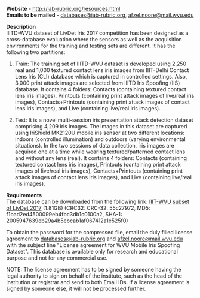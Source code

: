 **Website** - http://iab-rubric.org/resources.html<br/>
**Emails to be mailed** - databases@iab-rubric.org, afzel.noore@mail.wvu.edu


**Description**<br/>
IIITD-WVU dataset of LivDet Iris 2017 competition has been designed as a cross-database evaluation where the sensors as well as the acquisition environments for the training and testing sets are different. It has the following two partitions:

1) Train: The training set of IIITD-WVU dataset is developed using 2,250 real and 1,000 textured contact lens iris images from IIIT-Delhi Contact Lens Iris (CLI) database which is captured in controlled settings. Also, 3,000 print attack images are selected from IIITD Iris Spoofing (IIS) database. It contains 4 folders: Contacts (containing textured contact lens iris images), Printouts (containing print attack images of live/real iris images), Contacts+Printouts (containing print attack images of contact lens iris images), and Live (containing live/real iris images).

2) Test: It is a novel multi-session iris presentation attack detection dataset comprising 4,209 iris images. The images in this dataset are captured using IriShield MK2120U mobile iris sensor at two different locations: indoors (controlled illumination) and outdoors (varying environmental situations). In the two sessions of data collection, iris images are acquired one at a time while wearing textured/patterned contact lens and without any lens (real). It contains 4 folders: Contacts (containing textured contact lens iris images), Printouts (containing print attack images of live/real iris images), Contacts+Printouts (containing print attack images of contact lens iris images), and Live (containing live/real iris images).

**Requirements**<br/>
The database can be downloaded from the following link: [IIIT-WVU subset of LivDet 2017](https://drive.google.com/open?id=1HQSjTBOfvw263ZGh-WqUG55XwYsvyAb8) (1.81GB)
(CRC32: CRC-32: 55c27972, MD5: f1bad2ed4500099eb4fbc3db1c0100a2, SHA-1: 2005947639eb29a4b5ebcab1af067412a1e525f0)

To obtain the password for the compressed file, email the duly filled license agreement to databases@iab-rubric.org and afzel.noore@mail.wvu.edu with the subject line "License agreement for WVU Mobile Iris Spoofing Dataset". This database is available only for research and educational purpose and not for any commercial use.

NOTE: The license agreement has to be signed by someone having the legal authority to sign on behalf of the institute, such as the head of the institution or registrar and send to both Email IDs. If a license agreement is signed by someone else, it will not be processed further. 
